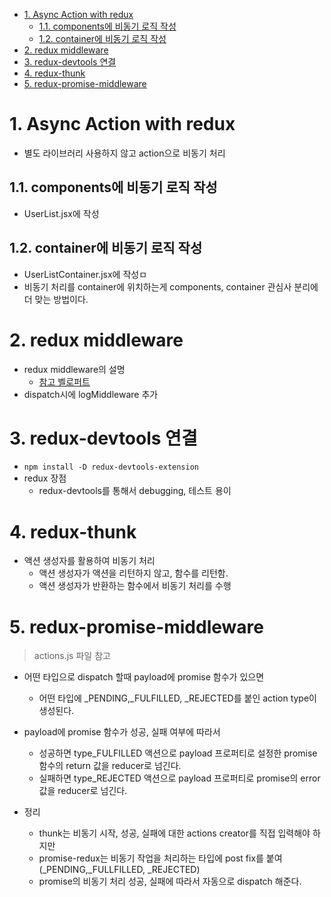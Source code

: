 - [1. Async Action with redux](#1-async-action-with-redux)
  - [1.1. components에 비동기 로직 작성](#11-components에-비동기-로직-작성)
  - [1.2. container에 비동기 로직 작성](#12-container에-비동기-로직-작성)
- [2. redux middleware](#2-redux-middleware)
- [3. redux-devtools 연결](#3-redux-devtools-연결)
- [4. redux-thunk](#4-redux-thunk)
- [5. redux-promise-middleware](#5-redux-promise-middleware)

# 1. Async Action with redux

- 별도 라이브러리 사용하지 않고 action으로 비동기 처리

## 1.1. components에 비동기 로직 작성

- UserList.jsx에 작성

## 1.2. container에 비동기 로직 작성

- UserListContainer.jsx에 작성ㅁ
- 비동기 처리를 container에 위치하는게 components, container 관심사 분리에 더 맞는 방법이다.

# 2. redux middleware

- redux middleware의 설명
  - [참고 벨로퍼트](https://react.vlpt.us/redux-middleware/02-make-middleware.html)
- dispatch시에 logMiddleware 추가

# 3. redux-devtools 연결

- `npm install -D redux-devtools-extension`
- redux 장점
  - redux-devtools를 통해서 debugging, 테스트 용이

# 4. redux-thunk

- 액션 생성자를 활용하여 비동기 처리
  - 액션 생성자가 액션을 리턴하지 않고, 함수를 리턴함.
  - 액션 생성자가 반환하는 함수에서 비동기 처리를 수행

# 5. redux-promise-middleware

> actions.js 파일 참고

- 어떤 타입으로 dispatch 할때 payload에 promise 함수가 있으면
  - 어떤 타입에 _PENDING,_FULFILLED, _REJECTED를 붙인 action type이 생성된다.
- payload에 promise 함수가 성공, 실패 여부에 따라서
  - 성공하면 type_FULFILLED 액션으로 payload 프로퍼티로 설정한 promise함수의 return 값을 reducer로 넘긴다.
  - 실패하면 type_REJECTED 액션으로 payload 프로퍼티로 promise의 error값을 reducer로 넘긴다.

- 정리
  - thunk는 비동기 시작, 성공, 실패에 대한 actions creator를 직접 입력해야 하지만
  - promise-redux는 비동기 작업을 처리하는 타입에 post fix를 붙여 (_PENDING,_FULLFILLED, _REJECTED)
  - promise의 비동기 처리 성공, 실패에 따라서 자동으로 dispatch 해준다.
